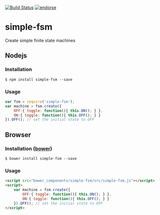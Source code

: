 [![Build Status](https://travis-ci.org/neochrome/simple-fsm.png?branch=master)](https://travis-ci.org/neochrome/simple-fsm)
[![endorse](https://api.coderwall.com/neochrome/endorsecount.png)](https://coderwall.com/neochrome)

# simple-fsm
Create simple finite state machines

## Nodejs

### Installation
```
$ npm install simple-fsm --save
```

### Usage
```javascript
var fsm = require('simple-fsm');
var machine = fsm.create({
	OFF:{ toggle: function(){ this.ON(); } },
	ON:{ toggle: function(){ this.OFF(); } }
}).OFF(); // set the initial state to OFF
```

## Browser

### Installation ([bower](https://bower.io))
```
$ bower install simple-fsm --save
```

### Usage
```html
<script src="bower_components/simple-fsm/src/simple-fsm.js"></script>
<script>
	var machine = fsm.create({
		OFF:{ toggle: function(){ this.ON(); } },
		ON:{ toggle: function(){ this.OFF(); } }
	}).OFF(); // set the initial state to OFF
</script>
```
